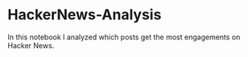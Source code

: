 # HackerNews-Analysis
In this notebook I analyzed which posts get the most engagements on Hacker News. 
